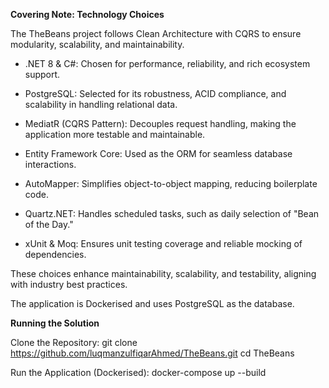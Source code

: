 **Covering Note: Technology Choices**

The TheBeans project follows Clean Architecture with CQRS to ensure modularity, scalability, and maintainability.

- .NET 8 & C#: Chosen for performance, reliability, and rich ecosystem support.

- PostgreSQL: Selected for its robustness, ACID compliance, and scalability in handling relational data.

- MediatR (CQRS Pattern): Decouples request handling, making the application more testable and maintainable.

- Entity Framework Core: Used as the ORM for seamless database interactions.

- AutoMapper: Simplifies object-to-object mapping, reducing boilerplate code.

- Quartz.NET: Handles scheduled tasks, such as daily selection of "Bean of the Day."

- xUnit & Moq: Ensures unit testing coverage and reliable mocking of dependencies.

These choices enhance maintainability, scalability, and testability, aligning with industry best practices.

The application is Dockerised and uses PostgreSQL as the database.

**Running the Solution**

Clone the Repository:
git clone https://github.com/luqmanzulfiqarAhmed/TheBeans.git
cd TheBeans

Run the Application (Dockerised):
docker-compose up --build

